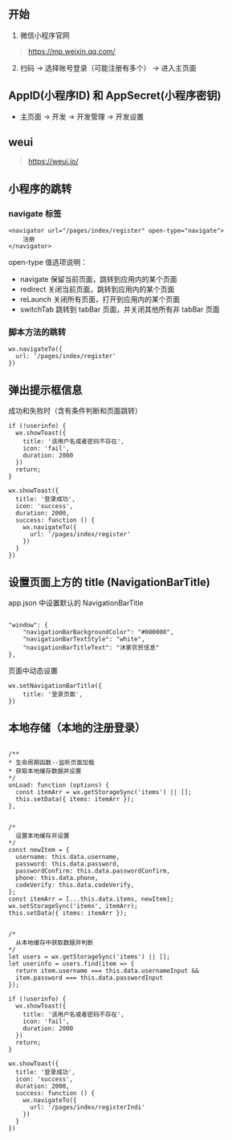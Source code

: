 
## 开始

1. 微信小程序官网
  > https://mp.weixin.qq.com/


2. 扫码 -> 选择账号登录（可能注册有多个）
-> 进入主页面



## AppID(小程序ID) 和 AppSecret(小程序密钥)	

- 主页面 -> 开发 -> 开发管理 -> 开发设置


## weui
> https://weui.io/


## 小程序的跳转

### navigate 标签

```
<navigator url="/pages/index/register" open-type="navigate">
    注册
</navigator>

```

open-type 值选项说明：

- navigate 保留当前页面，跳转到应用内的某个页面
- redirect 关闭当前页面，跳转到应用内的某个页面
- reLaunch 关闭所有页面，打开到应用内的某个页面
- switchTab 跳转到 tabBar 页面，并关闭其他所有非 tabBar 页面


### 脚本方法的跳转

```
wx.navigateTo({
  url: '/pages/index/register'
})

```


## 弹出提示框信息

成功和失败时（含有条件判断和页面跳转）

```
if (!userinfo) {
  wx.showToast({
    title: '该用户名或者密码不存在',
    icon: 'fail',
    duration: 2000
  })
  return;
}

wx.showToast({
  title: '登录成功',
  icon: 'success',
  duration: 2000,
  success: function () {
    wx.navigateTo({
      url: '/pages/index/register'
    })
  }
})

```


## 设置页面上方的 title (NavigationBarTitle)

app.json 中设置默认的 NavigationBarTitle

```

"window": {
    "navigationBarBackgroundColor": "#000000",
    "navigationBarTextStyle": "white",
    "navigationBarTitleText": "沐家农贸信息"   
},

```

页面中动态设置

```
wx.setNavigationBarTitle({
    title: '登录页面',
})

```


## 本地存储（本地的注册登录）

```

/**
* 生命周期函数--监听页面加载
* 获取本地缓存数据并设置
*/
onLoad: function (options) {
  const itemArr = wx.getStorageSync('items') || []; 
  this.setData({ items: itemArr });
},


/*
  设置本地缓存并设置
*/
const newItem = {
  username: this.data.username,
  password: this.data.password,
  passwordConfirm: this.data.passwordConfirm,
  phone: this.data.phone,
  codeVerify: this.data.codeVerify,
};
const itemArr = [...this.data.items, newItem];
wx.setStorageSync('items', itemArr);
this.setData({ items: itemArr });


/*
  从本地缓存中获取数据并判断
*/
let users = wx.getStorageSync('items') || [];
let userinfo = users.find(item => {
  return item.username === this.data.usernameInput && 
  item.password === this.data.passwordInput
});

if (!userinfo) {
  wx.showToast({
    title: '该用户名或者密码不存在',
    icon: 'fail',
    duration: 2000
  })
  return;
}

wx.showToast({
  title: '登录成功',
  icon: 'success',
  duration: 2000,
  success: function () {
    wx.navigateTo({
      url: '/pages/index/registerIndi'
    })
  }
})


```